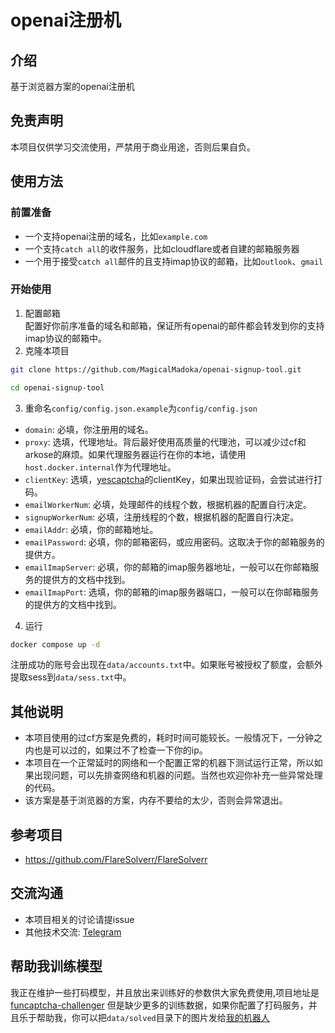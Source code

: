 # openai注册机

## 介绍
基于浏览器方案的openai注册机

## 免责声明
本项目仅供学习交流使用，严禁用于商业用途，否则后果自负。

## 使用方法
### 前置准备
- 一个支持openai注册的域名，比如`example.com`
- 一个支持`catch all`的收件服务，比如cloudflare或者自建的邮箱服务器
- 一个用于接受`catch all`邮件的且支持imap协议的邮箱，比如`outlook`、`gmail`

### 开始使用

1. 配置邮箱  
配置好你前序准备的域名和邮箱，保证所有openai的邮件都会转发到你的支持imap协议的邮箱中。
2. 克隆本项目
```bash
git clone https://github.com/MagicalMadoka/openai-signup-tool.git

cd openai-signup-tool
```

3. 重命名`config/config.json.example`为`config/config.json`

- `domain`: 必填，你注册用的域名。
- `proxy`: 选填，代理地址。背后最好使用高质量的代理池，可以减少过cf和arkose的麻烦。如果代理服务器运行在你的本地，请使用`host.docker.internal`作为代理地址。
- `clientKey`: 选填，[yescaptcha](https://yescaptcha.com/i/oFmkQz)的clientKey，如果出现验证码，会尝试进行打码。
- `emailWorkerNum`: 必填，处理邮件的线程个数，根据机器的配置自行决定。
- `signupWorkerNum`: 必填，注册线程的个数，根据机器的配置自行决定。
- `emailAddr`: 必填，你的邮箱地址。
- `emailPassword`: 必填，你的邮箱密码，或应用密码。这取决于你的邮箱服务的提供方。
- `emailImapServer`: 必填，你的邮箱的imap服务器地址，一般可以在你邮箱服务的提供方的文档中找到。
- `emailImapPort`: 选填，你的邮箱的imap服务器端口，一般可以在你邮箱服务的提供方的文档中找到。

4. 运行
```bash
docker compose up -d
```
注册成功的账号会出现在`data/accounts.txt`中。如果账号被授权了额度，会额外提取sess到`data/sess.txt`中。

## 其他说明
- 本项目使用的过cf方案是免费的，耗时时间可能较长。一般情况下，一分钟之内也是可以过的，如果过不了检查一下你的ip。
- 本项目在一个正常延时的网络和一个配置正常的机器下测试运行正常，所以如果出现问题，可以先排查网络和机器的问题。当然也欢迎你补充一些异常处理的代码。
- 该方案是基于浏览器的方案，内存不要给的太少，否则会异常退出。

## 参考项目
- https://github.com/FlareSolverr/FlareSolverr

## 交流沟通
- 本项目相关的讨论请提issue
- 其他技术交流: [Telegram](https://t.me/+iNf8qQk0KUpkYmEx)

## 帮助我训练模型
我正在维护一些打码模型，并且放出来训练好的参数供大家免费使用,项目地址是[funcaptcha-challenger](https://github.com/MagicalMadoka/funcaptcha-challenger)
但是缺少更多的训练数据，如果你配置了打码服务，并且乐于帮助我，你可以把`data/solved`目录下的图片发给[我的机器人](https://t.me/madokax_bot)